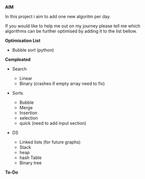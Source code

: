 
**AIM**

In this project i aim to add one new algoritm per day.

If you would like to help me out on my journey please tell me which algorithms can be further optimised by adding it to the list bellow.

**Optimisation List**
- Bubble sort (python)

**Compleated**
- Search
    - Linear
    - Binary (crashes if empty array need to fix)

- Sorts
    - Bubble
    - Merge
    - Insertion
    - selection
    - quick (need to add input section)

- DS
    - Linked lists (for future graphs)
    - Stack
    - heap
    - hash Table
    - Binary tree



**To-Do**

